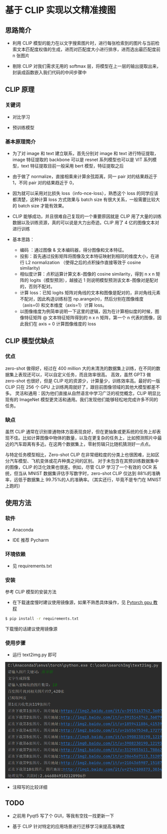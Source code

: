 # 基于 CLIP 实现以文精准搜图

## 思路简介

- 利用 CLIP 模型的能力在以文字搜索图片时，进行每张检索到的图片与当前检索文本匹配度权值的生成，进而对匹配度大小进行排序，进而选出最匹配度前 n 张图片

- 剔除 CLIP 对我们需求无用的 softmax 层，将模型在上一层的输出提取出来，封装成函数嵌入我们代码的中间步骤中

## CLIP 原理

### 关键词

- 对比学习

- 预训练模型

### 基本原理简介

- 为了对 image 和 text 建立联系，首先分别对 image 和 text 进行特征提取，image 特征提取的 backbone 可以是 resnet 系列模型也可以是 VIT 系列模型，text 特征提取目前一般采用 bert 模型，特征提取之后
- 由于做了 normalize，直接相乘来计算余弦距离，同一 pair 对的结果趋近于 1，不同 pair 对的结果趋近于 0，
- 因为就可以采用对比损失 loss（info-nce-loss），熟悉这个 loss 的同学应该都清楚，这种计算 loss 方式效果与 batch size 有很大关系，一般需要比较大的 batch size 才能有效果。

- CLIP 能够成功，并且很难自己复现的一个重要原因就是 CLIP 用了大量的训练数据以及训练资源，真的可以说是大力出奇迹。CLIP 用了 4 亿的图像文本对进行训练
- 基本思路：
    - 编码 ：通过图像 & 文本编码器，得分图像和文本特征。
    - 投影：首先通过投影矩阵将图像及文本特征映射到相同的维度大小，在进行 L2 normalization （使得之后的点积操作直接等效于 cosine similarity)
    - 相似度计算：点积运算计算文本-图像的 cosine similarity，得到 n x n 矩阵的 logits（模型预测），越接近 1 则说明模型预测该文本-图像对是配对的，否则不配对。
    - 计算 loss：已知 logits 矩阵对角线的文本和图像是配对的，非对角线元素不配对，因此构造训练标签 np.arange(n)，然后分别在图像维度（axis=0) 和文本维度（axis=1）计算 loss。
    - 以图像维度为例简单说明一下这里的逻辑，因为在计算相似度的时候，图像特征矩阵 @ 文本特征矩阵得到的 n x n 矩阵，第一个 n 代表的图像，因此我们在 axis = 0 计算图像维度的 loss

## CLIP 模型优缺点

### 优点

zero-shot 做得好，经过在 400 million 大的未清洗的数据集上训练，在不同的数据集上表现还可以，可以自定义任务，而且效率很高。
高效，虽然 GPT3 做 zero-shot 也很好，但是 CLIP 吃的资源少，计算量少，训练效率高。最好的一版 CLIP 只在 256 个 GPU 上训练两周就好了，跟目前图像领域的其他大模型都差不多。
灵活和通用：因为他们直接从自然语言中学习广泛的视觉概念，CLIP 明显比现有的 ImageNet 模型更灵活和通用。我们发现他们能够轻松地完成许多不同的任务。

### 缺点

虽然 CLIP 通常在识别普通物体方面表现良好，但在更抽象或更系统的任务上却表现不佳。比如计算图像中物体的数量，以及在更复杂的任务上，比如预测照片中最近的汽车距离有多近。在这两个数据集上，零射剪辑只比随机猜测好一点点。

与特定任务模型相比，Zero-shot CLIP 在非常细粒度的分类上也很困难，比如区分汽车模型、飞机变体或花卉种类之间的区别。
对于未包含在其预训练数据集中的图像，CLIP 的泛化效果也很差。例如，尽管 CLIP 学习了一个有效的 OCR 系统，但当从 MNIST 数据集评估手写数字时，zero-shot CLIP 仅达到 88%的准确率，远低于数据集上 99.75%的人的准确率。（其实还行，毕竟不是专门在 MNIST 上跑的）

## 使用方法

### 软件

- Anaconda

- IDE 推荐 Pycharm

### 环境依赖

- 见 requirements.txt

### 安装

参考 CLIP 模型的安装方法

- 在下载速度慢时建议使用镜像源，如果不熟悉具体操作，见 [Pytorch gpu 教程](https://yangzi0210.github.io/2023/01/01/pytorch-gpu-install/)

```bash
$ pip install -r requirements.txt
```

下载慢的话建议使用镜像源

### 使用步骤

- 运行 text2img.py 即可

![](assets/step1.png)

- 注释写的比较详细

## TODO

- 之前用 Pyqt5 写了个 GUI，等我有空找一找更新一下

- 基于 CLIP 针对特定的应用场景进行迁移学习来提高准确度
